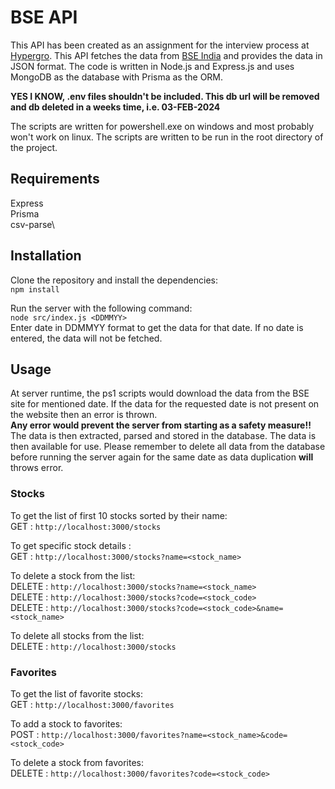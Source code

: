 # BSE API

This API has been created as an assignment for the interview process at [Hypergro](https://hypergro.ai/). This API fetches the data from [BSE India](https://www.bseindia.com/) and provides the data in JSON format. The code is written in Node.js and Express.js and uses MongoDB as the database with Prisma as the ORM.

**YES I KNOW, .env files shouldn't be included. This db url will be removed and db deleted in a weeks time, i.e. 03-FEB-2024**

The scripts are written for powershell.exe on windows and most probably won't work on linux. The scripts are written to be run in the root directory of the project.

## Requirements

Express\
Prisma\
csv-parse\

## Installation

Clone the repository and install the dependencies:\
`npm install`

Run the server with the following command:\
`node src/index.js <DDMMYY>`\
Enter date in DDMMYY format to get the data for that date. If no date is entered, the data will not be fetched.

## Usage

At server runtime, the ps1 scripts would download the data from the BSE site for mentioned date. If the data for the requested date is not present on the website then an error is thrown.\
**Any error would prevent the server from starting as a safety measure!!**\
The data is then extracted, parsed and stored in the database. The data is then available for use. Please remember to delete all data from the database before running the server again for the same date as data duplication **will** throws error.

### Stocks

To get the list of first 10 stocks sorted by their name:\
GET : `http://localhost:3000/stocks`

To get specific stock details :\
GET : `http://localhost:3000/stocks?name=<stock_name>`

To delete a stock from the list:\
DELETE : `http://localhost:3000/stocks?name=<stock_name>`\
DELETE : `http://localhost:3000/stocks?code=<stock_code>`\
DELETE : `http://localhost:3000/stocks?code=<stock_code>&name=<stock_name>`

To delete all stocks from the list:\
DELETE : `http://localhost:3000/stocks`

### Favorites

To get the list of favorite stocks:\
GET : `http://localhost:3000/favorites`

To add a stock to favorites:\
POST : `http://localhost:3000/favorites?name=<stock_name>&code=<stock_code>`

To delete a stock from favorites:\
DELETE : `http://localhost:3000/favorites?code=<stock_code>`
